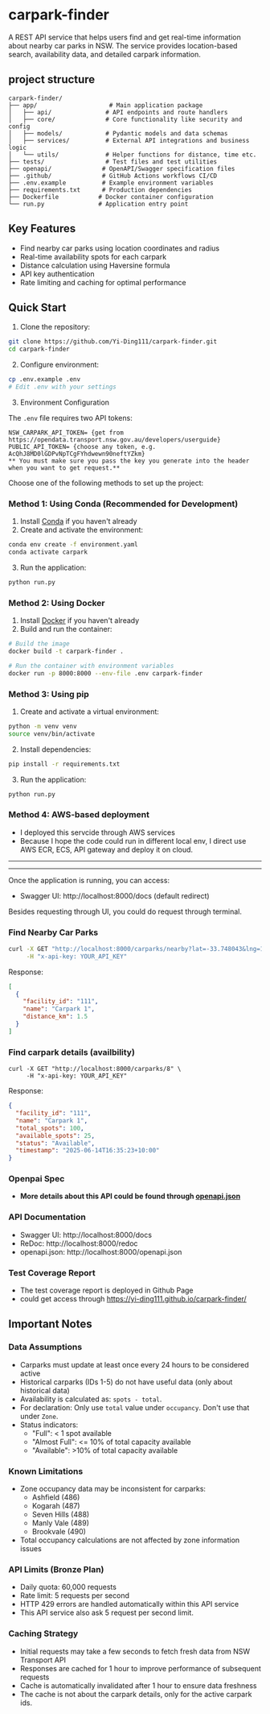 # carpark-finder

A REST API service that helps users find and get real-time information about nearby car parks in NSW. The service provides location-based search, availability data, and detailed carpark information.


## project structure

```
carpark-finder/
├── app/                    # Main application package
│   ├── api/               # API endpoints and route handlers
│   ├── core/              # Core functionality like security and config
│   ├── models/            # Pydantic models and data schemas
│   ├── services/          # External API integrations and business logic
│   └── utils/             # Helper functions for distance, time etc.
├── tests/                 # Test files and test utilities
├── openapi/              # OpenAPI/Swagger specification files
├── .github/              # GitHub Actions workflows CI/CD
├── .env.example          # Example environment variables
├── requirements.txt      # Production dependencies
├── Dockerfile           # Docker container configuration
└── run.py               # Application entry point
```

## Key Features

- Find nearby car parks using location coordinates and radius
- Real-time availability spots for each carpark
- Distance calculation using Haversine formula
- API key authentication
- Rate limiting and caching for optimal performance

## Quick Start

1. Clone the repository:
```bash
git clone https://github.com/Yi-Ding111/carpark-finder.git
cd carpark-finder
```
2. Configure environment:
```bash
cp .env.example .env
# Edit .env with your settings
```
3. Environment Configuration

The `.env` file requires two API tokens:
```
NSW_CARPARK_API_TOKEN= {get from https://opendata.transport.nsw.gov.au/developers/userguide}
PUBLIC_API_TOKEN= {choose any token, e.g. AcQhJ8MD0lGDPvNpTCgFYhdwewn90neftYZkm}
** You must make sure you pass the key you generate into the header when you want to get request.**
```

Choose one of the following methods to set up the project:

### Method 1: Using Conda (Recommended for Development)

1. Install [Conda](https://docs.conda.io/en/latest/miniconda.html) if you haven't already
2. Create and activate the environment:
```bash
conda env create -f environment.yaml
conda activate carpark
```
3. Run the application:
```bash
python run.py
```

### Method 2: Using Docker

1. Install [Docker](https://docs.docker.com/get-docker/) if you haven't already
2. Build and run the container:
```bash
# Build the image
docker build -t carpark-finder .

# Run the container with environment variables
docker run -p 8000:8000 --env-file .env carpark-finder
```

### Method 3: Using pip

1. Create and activate a virtual environment:
```bash
python -m venv venv
source venv/bin/activate 
```

2. Install dependencies:
```bash
pip install -r requirements.txt
```

3. Run the application:
```bash
python run.py
```

### Method 4: AWS-based deployment
- I deployed this servcide through AWS services
- Because I hope the code could run in different local env, I direct use AWS ECR, ECS, API gateway and deploy it on cloud. 

---
---

Once the application is running, you can access:
- Swagger UI: http://localhost:8000/docs (default redirect)


Besides requesting through UI, you could do request through terminal.
### Find Nearby Car Parks

```bash
curl -X GET "http://localhost:8000/carparks/nearby?lat=-33.748043&lng=150.69444&radius_km=10" \
     -H "x-api-key: YOUR_API_KEY"
```
Response:
```json
[
  {
    "facility_id": "111",
    "name": "Carpark 1",
    "distance_km": 1.5
  }
]
```

### Find carpark details (availbility)

```
curl -X GET "http://localhost:8000/carparks/8" \
     -H "x-api-key: YOUR_API_KEY"
```
Response:
```json
{
  "facility_id": "111",
  "name": "Carpark 1",
  "total_spots": 100,
  "available_spots": 25,
  "status": "Available",
  "timestamp": "2025-06-14T16:35:23+10:00"
}
```

### Openpai Spec
- **More details about this API could be found through [openapi.json](./openapi/openapi.yaml)**


### API Documentation
- Swagger UI: http://localhost:8000/docs
- ReDoc: http://localhost:8000/redoc
- openapi.json: http://localhost:8000/openapi.json


### Test Coverage Report
- The test coverage report is deployed in Github Page
- could get access through https://yi-ding111.github.io/carpark-finder/


## Important Notes

### Data Assumptions
- Carparks must update at least once every 24 hours to be considered active
- Historical carparks (IDs 1-5) do not have useful data (only about historical data)
- Availability is calculated as: `spots - total`.
- For declaration: Only use `total` value under `occupancy`. Don't use that under `Zone`.
- Status indicators:
  - "Full": < 1 spot available
  - "Almost Full": <= 10% of total capacity available
  - "Available": >10% of total capacity available

### Known Limitations
- Zone occupancy data may be inconsistent for carparks:
  - Ashfield (486)
  - Kogarah (487)
  - Seven Hills (488)
  - Manly Vale (489)
  - Brookvale (490)
- Total occupancy calculations are not affected by zone information issues

### API Limits (Bronze Plan)
- Daily quota: 60,000 requests
- Rate limit: 5 requests per second
- HTTP 429 errors are handled automatically within this API service
- This API service also ask 5 request per second limit.


### Caching Strategy
- Initial requests may take a few seconds to fetch fresh data from NSW Transport API
- Responses are cached for 1 hour to improve performance of subsequent requests
- Cache is automatically invalidated after 1 hour to ensure data freshness
- The cache is not about the carpark details, only for the active carpark ids.
